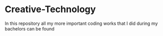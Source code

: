 # Creative-Technology
In this repository all my more important coding works that I did during my bachelors can be found
